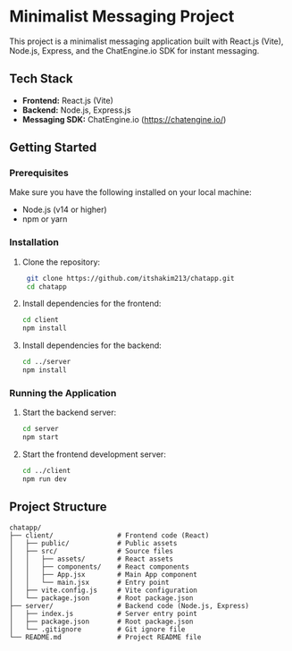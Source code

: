 # Minimalist Messaging Project

This project is a minimalist messaging application built with React.js (Vite), Node.js, Express, and the ChatEngine.io SDK for instant messaging.

## Tech Stack

- **Frontend:** React.js (Vite)
- **Backend:** Node.js, Express.js
- **Messaging SDK:** ChatEngine.io (https://chatengine.io/)

## Getting Started

### Prerequisites

Make sure you have the following installed on your local machine:

- Node.js (v14 or higher)
- npm or yarn

### Installation

1. Clone the repository:
   ```sh
    git clone https://github.com/itshakim213/chatapp.git
    cd chatapp

2. Install dependencies for the frontend:
    ```sh
    cd client
    npm install

3. Install dependencies for the backend:
    ```sh
    cd ../server
    npm install

### Running the Application

1. Start the backend server:
    ```sh
    cd server
    npm start

2. Start the frontend development server:
    ```sh
    cd ../client
    npm run dev

## Project Structure
```plaintext
chatapp/
├── client/                # Frontend code (React)
│   ├── public/            # Public assets
│   ├── src/               # Source files
│   │   ├── assets/        # React assets
│   │   ├── components/    # React components
│   │   ├── App.jsx        # Main App component
│   │   └── main.jsx       # Entry point
│   ├── vite.config.js     # Vite configuration
│   └── package.json       # Root package.json
├── server/                # Backend code (Node.js, Express)
│   ├── index.js           # Server entry point
│   ├── package.json       # Root package.json
│   └── .gitignore         # Git ignore file
└── README.md              # Project README file